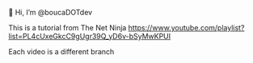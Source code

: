 👋 Hi, I’m @boucaDOTdev

This is a tutorial from The Net Ninja https://www.youtube.com/playlist?list=PL4cUxeGkcC9gUgr39Q_yD6v-bSyMwKPUI

Each video is a different branch
